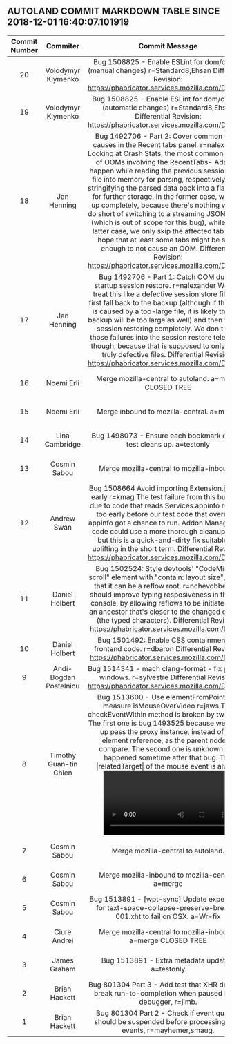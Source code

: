 ## AUTOLAND COMMIT MARKDOWN TABLE SINCE 2018-12-01 16:40:07.101919

| Commit Number | Commiter | Commit Message | Commit Url | Date | 
|:---:|:----:|:----------------------------------:|:------:|:----:| 
|20|Volodymyr Klymenko |Bug 1508825 - Enable ESLint for dom/crypto (manual changes) r=Standard8,Ehsan  Differential Revision: https://phabricator.services.mozilla.com/D13694|[URL](https://hg.mozilla.org/integration/autoland/pushloghtml?changeset=04a31c0080dc)|2018-12-14 22:54:56
|19|Volodymyr Klymenko |Bug 1508825 - Enable ESLint for dom/crypto/ (automatic changes) r=Standard8,Ehsan  Differential Revision: https://phabricator.services.mozilla.com/D13693|[URL](https://hg.mozilla.org/integration/autoland/pushloghtml?changeset=2b3549145fc3)|2018-12-14 00:44:52
|18|Jan Henning |Bug 1492706 - Part 2: Cover common OOM causes in the Recent tabs panel. r=nalexander  Looking at Crash Stats, the most common causes of OOMs involving the RecentTabs- Adapter happen while reading the previous session store file into memory for parsing, respectively while stringifying the parsed data back into a flat String for further storage.  In the former case, we give up completely, because there's nothing we can do short of switching to a streaming JSON parser (which is out of scope for this bug), while in the latter case, we only skip the affected tab in the hope that at least some tabs might be small enough to not cause an OOM.  Differential Revision: https://phabricator.services.mozilla.com/D12963|[URL](https://hg.mozilla.org/integration/autoland/pushloghtml?changeset=acefb73b4d60)|2018-12-14 21:08:32
|17|Jan Henning |Bug 1492706 - Part 1: Catch OOM during startup session restore. r=nalexander  We just treat this like a defective session store file and first fall back to the backup (although if the OOM is caused by a too-large file, it is likely that the backup will be too large as well) and then turn off session restoring completely.  We don't plug those failures into the session restore telemetry, though, because that is supposed to only cover truly defective files.  Differential Revision: https://phabricator.services.mozilla.com/D12962|[URL](https://hg.mozilla.org/integration/autoland/pushloghtml?changeset=bfc4d495548f)|2018-12-14 21:07:39
|16|Noemi Erli |Merge mozilla-central to autoland. a=merge CLOSED TREE|[URL](https://hg.mozilla.org/integration/autoland/pushloghtml?changeset=00a5c85fba1e)|2018-12-15 09:42:09
|15|Noemi Erli |Merge inbound to mozilla-central.  a=merge|[URL](https://hg.mozilla.org/integration/autoland/pushloghtml?changeset=5b0b8a39d09e)|2018-12-15 09:39:40
|14|Lina Cambridge |Bug 1498073 - Ensure each bookmark engine test cleans up. a=testonly|[URL](https://hg.mozilla.org/integration/autoland/pushloghtml?changeset=1b960c462dcb)|2018-12-15 05:32:20
|13|Cosmin Sabou |Merge mozilla-central to mozilla-inbound.|[URL](https://hg.mozilla.org/integration/autoland/pushloghtml?changeset=9016c136594b)|2018-12-15 02:58:47
|12|Andrew Swan |Bug 1508664 Avoid importing Extension.jsm too early r=kmag  The test failure from this bug was due to code that reads Services.appinfo running too early before our test code that overrides appinfo got a chance to run.  Addon Manager test code could use a more thorough cleanup pass, but this is a quick-and-dirty fix suitable for uplifting in the short term.  Differential Revision: https://phabricator.services.mozilla.com/D14656|[URL](https://hg.mozilla.org/integration/autoland/pushloghtml?changeset=99dac743207c)|2018-12-15 00:29:38
|11|Daniel Holbert |Bug 1502524: Style devtools' "CodeMirror-scroll" element with "contain: layout size", to hint that it can be a reflow root. r=nchevobbe  This should improve typing resposiveness in the web console, by allowing reflows to be initiated from an ancestor that's closer to the changed content (the typed characters).  Differential Revision: https://phabricator.services.mozilla.com/D9971|[URL](https://hg.mozilla.org/integration/autoland/pushloghtml?changeset=713eea9bd41b)|2018-12-14 09:42:10
|10|Daniel Holbert |Bug 1501492: Enable CSS containment for frontend code. r=dbaron  Differential Revision: https://phabricator.services.mozilla.com/D9963|[URL](https://hg.mozilla.org/integration/autoland/pushloghtml?changeset=28c949ebb06a)|2018-12-15 08:17:46
|9|Andi-Bogdan Postelnicu |Bug 1514341 - mach clang-format - fix path on windows. r=sylvestre  Differential Revision: https://phabricator.services.mozilla.com/D14605|[URL](https://hg.mozilla.org/integration/autoland/pushloghtml?changeset=0b5954be5426)|2018-12-15 07:24:18
|8|Timothy Guan-tin Chien |Bug 1513600 - Use elementFromPoint() to measure isMouseOverVideo r=jaws  The checkEventWithin method is broken by two bugs:  The first one is bug 1493525 because we ended up pass the proxy instance, instead of the element reference, as the parent node to compare. The second one is unknown and happened sometime after that bug. The \|relatedTarget\| of the mouse event is always <video>, instead of the element within Shadow DOM that the cursor is moving out to.  Instead of identify the second bug in the DOM, this patch employs a simpler fix by using elementFromPoint() to identify the cursor position.  Differential Revision: https://phabricator.services.mozilla.com/D14342|[URL](https://hg.mozilla.org/integration/autoland/pushloghtml?changeset=10aa1d024484)|2018-12-15 02:56:27
|7|Cosmin Sabou |Merge mozilla-central to autoland.|[URL](https://hg.mozilla.org/integration/autoland/pushloghtml?changeset=70a854d2ee1e)|2018-12-15 02:57:48
|6|Cosmin Sabou |Merge mozilla-inbound to mozilla-central. a=merge|[URL](https://hg.mozilla.org/integration/autoland/pushloghtml?changeset=d86d184dc7d6)|2018-12-15 02:47:12
|5|Cosmin Sabou |Bug 1513891 - [wpt-sync] Update expectation for text-space-collapse-preserve-breaks-001.xht to fail on OSX. a=Wr-fix|[URL](https://hg.mozilla.org/integration/autoland/pushloghtml?changeset=b37f33f2be2d)|2018-12-14 23:35:58
|4|Ciure Andrei |Merge mozilla-central to mozilla-inbound.  a=merge CLOSED TREE|[URL](https://hg.mozilla.org/integration/autoland/pushloghtml?changeset=df705aed115f)|2018-12-14 22:03:24
|3|James Graham |Bug 1513891 - Extra metadata updates, a=testonly |[URL](https://hg.mozilla.org/integration/autoland/pushloghtml?changeset=8ea9cbbd44eb)|2018-12-14 21:50:39
|2|Brian Hackett |Bug 801304 Part 3 - Add test that XHR does not break run-to-completion when paused in the debugger, r=jimb.|[URL](https://hg.mozilla.org/integration/autoland/pushloghtml?changeset=ef37f622e40e)|2018-12-14 16:48:13
|1|Brian Hackett |Bug 801304 Part 2 - Check if event queues should be suspended before processing their events, r=mayhemer,smaug.|[URL](https://hg.mozilla.org/integration/autoland/pushloghtml?changeset=2e68f8f42eb5)|2018-12-14 16:47:58


